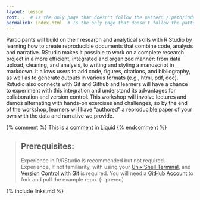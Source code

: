 ```yaml
---
layout: lesson
root: .  # Is the only page that doesn't follow the pattern /:path/index.html
permalink: index.html  # Is the only page that doesn't follow the pattern /:path/index.html
---
```

Participants will build on their research and analytical skills with R Studio by learning how to create reproducible documents that combine code, analysis and narrative. RStudio makes it possible to work on a complete research project in a more efficient, integrated and organized manner: from data upload, cleaning, and analysis, to writing and styling a manuscript in markdown. It allows users to add code, figures, citations, and bibliography, as well as to generate outputs in various formats (e.g., html, pdf, doc). Rstudio also connects with Git and Github and learners will have a chance to experiment with this integration and understand its advantages for collaboration and version control. This workshop will involve lectures and demos alternating with hands-on exercises and challenges, so by the end of the workshop, learners will have “authored” a reproducible paper of your own with the data and narrative we provide. 

<!-- this is an html comment -->

{% comment %} This is a comment in Liquid {% endcomment %}

> ## Prerequisites:
>
> Experience in R/RStudio is recommended but not required. Experience, if not familiarity, with using your <a href="https://swcarpentry.github.io/shell-novice/">Unix Shell Terminal</a>, and <a href="https://swcarpentry.github.io/git-novice/">Version Control with Git</a> is required. You will need a <a href="https://github.com/">GitHub Account</a> to fork and pull the example repo.
{: .prereq}

{% include links.md %}
